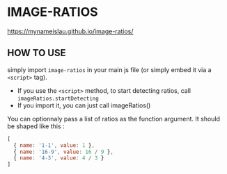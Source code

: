 # IMAGE-RATIOS

https://mynameislau.github.io/image-ratios/

## HOW TO USE

simply import `image-ratios` in your main js file (or simply embed it via a `<script>` tag).
- If you use the `<script>` method, to start detecting ratios, call `imageRatios.startDetecting`
- If you import it, you can just call imageRatios()

You can optionnaly pass a list of ratios as the function argument. It should be shaped like this :
```javascript
[
  { name: '1-1', value: 1 },
  { name: '16-9', value: 16 / 9 },
  { name: '4-3', value: 4 / 3 }
]
```